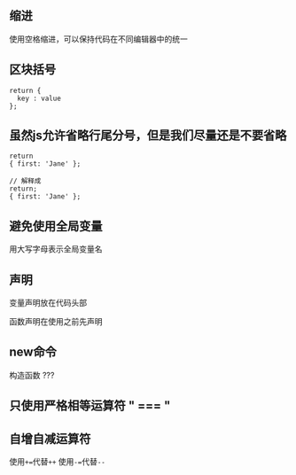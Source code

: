 ## 缩进
使用空格缩进，可以保持代码在不同编辑器中的统一

## 区块括号
```
return {
  key : value
};
```

## 虽然js允许省略行尾分号，但是我们尽量还是不要省略
```
return
{ first: 'Jane' };

// 解释成
return;
{ first: 'Jane' };
```

## 避免使用全局变量
用大写字母表示全局变量名

## 声明 
变量声明放在代码头部

函数声明在使用之前先声明

## new命令

构造函数   ???

## 只使用严格相等运算符 " === "

## 自增自减运算符
使用`+=`代替`++`
使用`-=`代替`--`
